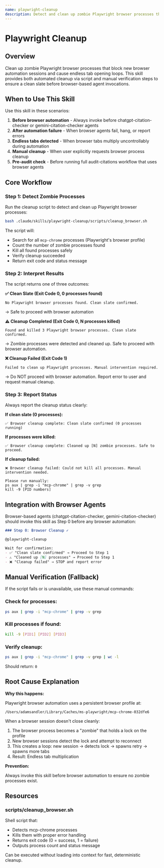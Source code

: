 ```yaml
---
name: playwright-cleanup
description: Detect and clean up zombie Playwright browser processes that cause endless tab loops during browser automation. Use this skill before invoking any browser-based agents (chatgpt-citation-checker, gemini-citation-checker) or when user reports stuck/multiplying browser tabs. Also useful for manual cleanup when browser automation fails or hangs.
---
```


# Playwright Cleanup

## Overview

Clean up zombie Playwright browser processes that block new browser automation sessions and cause endless tab opening loops. This skill provides both automated cleanup via script and manual verification steps to ensure a clean slate before browser-based agent invocations.

## When to Use This Skill

Use this skill in these scenarios:

1. **Before browser automation** - Always invoke before chatgpt-citation-checker or gemini-citation-checker agents
2. **After automation failure** - When browser agents fail, hang, or report errors
3. **Endless tabs detected** - When browser tabs multiply uncontrollably during automation
4. **Manual cleanup** - When user explicitly requests browser process cleanup
5. **Pre-audit check** - Before running full audit-citations workflow that uses browser agents

## Core Workflow

### Step 1: Detect Zombie Processes

Run the cleanup script to detect and clean up Playwright browser processes:

```bash
bash .claude/skills/playwright-cleanup/scripts/cleanup_browser.sh
```

The script will:
- Search for all `mcp-chrome` processes (Playwright's browser profile)
- Count the number of zombie processes found
- Kill all found processes safely
- Verify cleanup succeeded
- Return exit code and status message

### Step 2: Interpret Results

The script returns one of three outcomes:

**✅ Clean Slate (Exit Code 0, 0 processes found)**
```
No Playwright browser processes found. Clean slate confirmed.
```
→ Safe to proceed with browser automation

**⚠️ Cleanup Completed (Exit Code 0, N processes killed)**
```
Found and killed 3 Playwright browser processes. Clean slate confirmed.
```
→ Zombie processes were detected and cleaned up. Safe to proceed with browser automation.

**❌ Cleanup Failed (Exit Code 1)**
```
Failed to clean up Playwright processes. Manual intervention required.
```
→ Do NOT proceed with browser automation. Report error to user and request manual cleanup.

### Step 3: Report Status

Always report the cleanup status clearly:

**If clean slate (0 processes):**
```
✅ Browser cleanup complete: Clean slate confirmed (0 processes running)
```

**If processes were killed:**
```
✅ Browser cleanup complete: Cleaned up [N] zombie processes. Safe to proceed.
```

**If cleanup failed:**
```
❌ Browser cleanup failed: Could not kill all processes. Manual intervention needed.

Please run manually:
ps aux | grep -i "mcp-chrome" | grep -v grep
kill -9 [PID numbers]
```

## Integration with Browser Agents

Browser-based agents (chatgpt-citation-checker, gemini-citation-checker) should invoke this skill as Step 0 before any browser automation:

```markdown
### Step 0: Browser Cleanup ✓

@playwright-cleanup

Wait for confirmation:
- ✅ "Clean slate confirmed" → Proceed to Step 1
- ⚠️ "Cleaned up [N] processes" → Proceed to Step 1
- ❌ "Cleanup failed" → STOP and report error
```

## Manual Verification (Fallback)

If the script fails or is unavailable, use these manual commands:

### Check for processes:
```bash
ps aux | grep -i "mcp-chrome" | grep -v grep
```

### Kill processes if found:
```bash
kill -9 [PID1] [PID2] [PID3]
```

### Verify cleanup:
```bash
ps aux | grep -i "mcp-chrome" | grep -v grep | wc -l
```
Should return: `0`

## Root Cause Explanation

**Why this happens:**

Playwright browser automation uses a persistent browser profile at:
```
/Users/adamsandler/Library/Caches/ms-playwright/mcp-chrome-032dfe6
```

When a browser session doesn't close cleanly:
1. The browser process becomes a "zombie" that holds a lock on the profile
2. New browser sessions detect the lock and attempt to reconnect
3. This creates a loop: new session → detects lock → spawns retry → spawns more tabs
4. Result: Endless tab multiplication

**Prevention:**

Always invoke this skill before browser automation to ensure no zombie processes exist.

## Resources

### scripts/cleanup_browser.sh

Shell script that:
- Detects mcp-chrome processes
- Kills them with proper error handling
- Returns exit code (0 = success, 1 = failure)
- Outputs process count and status message

Can be executed without loading into context for fast, deterministic cleanup.
